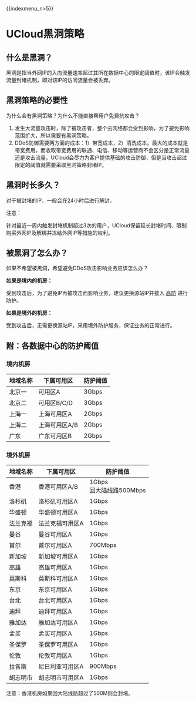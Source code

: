 {{indexmenu_n>5}}

# UCloud黑洞策略

## 什么是黑洞？

黑洞是指当外网IP的入向流量速率超过其所在数据中心的限定阈值时，该IP会触发流量封堵机制，即对该IP的访问流量会被丢弃。

## 黑洞策略的必要性

为什么会有黑洞策略？为什么不能直接帮用户免费抗攻击？

1.  发生大流量攻击时，除了被攻击者，整个云网络都会受到影响，为了避免影响范围扩大，所以需要有黑洞策略。
2.  DDoS防御需要两方面的成本：1）带宽成本，2）清洗成本。最大的成本就是带宽费用，而收取带宽费用的联通、电信、移动等运营商不会区分是正常流量还是攻击流量。UCloud会尽力为客户提供基础的攻击防御，但是当攻击超过限定的阈值就需要采取黑洞策略封堵IP。

## 黑洞时长多久？

对于被封堵的IP，一般会在24小时后进行解封。

<wrap em>注意：

针对最近一周内触发封堵机制超过3次的用户，UCloud保留延长封堵时间、限制购买外网IP及解绑并冻结外网IP等措施的权利。</wrap>

## 被黑洞了怎么办？

如果不希望被黑洞，希望避免DDoS攻击影响业务应该怎么办？

**如果是境内的机房：**

受到攻击后，为了避免IP再被攻击而影响业务，建议更换源站IP并接入
[高防](https://www.ucloud.cn/site/product/uads.html) 进行防护。

**如果是境外的机房：**

受到攻击后，无需更换源站IP，采用境外防护服务，保证业务的正常进行。

## 附：各数据中心的防护阈值

### 境内机房

| 地域名称 | 下属可用区    | 防护阈值  |
| ---- | -------- | ----- |
| 北京一  | 可用区A     | 3Gbps |
| 北京二  | 可用区B/C/D | 3Gbps |
| 上海一  | 上海可用区A   | 2Gbps |
| 上海二  | 上海可用区A/B | 2Gbps |
| 广东   | 广东可用区B   | 2Gbps |

### 境外机房

<table>
<thead>
<tr class="header">
<th>地域名称</th>
<th>下属可用区</th>
<th>防护阈值</th>
</tr>
</thead>
<tbody>
<tr class="odd">
<td>香港</td>
<td>香港可用区A/B</td>
<td>1Gbps<br />
回大陆线路500Mbps</td>
</tr>
<tr class="even">
<td>洛杉矶</td>
<td>洛杉矶可用区A</td>
<td>1Gbps</td>
</tr>
<tr class="odd">
<td>华盛顿</td>
<td>华盛顿可用区A</td>
<td>1Gbps</td>
</tr>
<tr class="even">
<td>法兰克福</td>
<td>法兰克福可用区A</td>
<td>1Gbps</td>
</tr>
<tr class="odd">
<td>曼谷</td>
<td>曼谷可用区A</td>
<td>1Gbps</td>
</tr>
<tr class="even">
<td>首尔</td>
<td>首尔可用区A</td>
<td>700Mbps</td>
</tr>
<tr class="odd">
<td>新加坡</td>
<td>新加坡可用区A</td>
<td>1Gbps</td>
</tr>
<tr class="even">
<td>高雄</td>
<td>高雄可用区A</td>
<td>1Gbps</td>
</tr>
<tr class="odd">
<td>莫斯科</td>
<td>莫斯科可用区A</td>
<td>1Gbps</td>
</tr>
<tr class="even">
<td>东京</td>
<td>东京可用区A</td>
<td>1Gbps</td>
</tr>
<tr class="odd">
<td>台北</td>
<td>台北可用区A</td>
<td>1Gbps</td>
</tr>
<tr class="even">
<td>迪拜</td>
<td>迪拜可用区A</td>
<td>1Gbps</td>
</tr>
<tr class="odd">
<td>雅加达</td>
<td>雅加达可用区A</td>
<td>1Gbps</td>
</tr>
<tr class="even">
<td>孟买</td>
<td>孟买可用区A</td>
<td>1Gbps</td>
</tr>
<tr class="odd">
<td>圣保罗</td>
<td>圣保罗可用区A</td>
<td>1Gbps</td>
</tr>
<tr class="even">
<td>伦敦</td>
<td>伦敦可用区A</td>
<td>1Gbps</td>
</tr>
<tr class="odd">
<td>拉各斯</td>
<td>尼日利亚可用区A</td>
<td>900Mbps</td>
</tr>
<tr class="even">
<td>胡志明市</td>
<td>胡志明市可用区A</td>
<td>1Gbps</td>
</tr>
</tbody>
</table>

<wrap em>注意：香港机房如果回大陆线路超过了500M则会封堵。</wrap>
